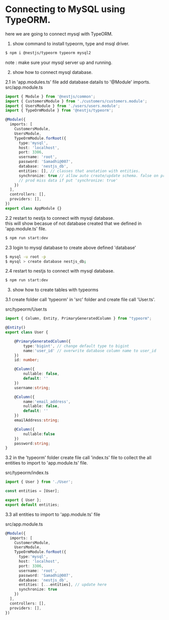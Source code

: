 # Connecting to MySQL using TypeORM.

here we are going to connect mysql with TypeORM.

1. show command to install typeorm, type and msql driver.

```bash
$ npm i @nestjs/typeorm typeorm mysql2
```

note : make sure your mysql server up and running.   

2. show how to connect mysql database.   

2.1 in 'app.modules.ts' file add database datails to '@Module' imports.   
src/app.module.ts
```ts
import { Module } from '@nestjs/common';
import { CustomersModule } from './customers/customers.module';
import { UsersModule } from './users/users.module';
import { TypeOrmModule } from '@nestjs/typeorm';

@Module({
  imports: [
    CustomersModule,
    UsersModule,
    TypeOrmModule.forRoot({
      type:'mysql',
      host: 'localhost',
      port: 3306,
      username: 'root',
      password: 'Samadhi@007',
      database: 'nestjs_db',
      entities: [], // classes that anotation with entities.
      synchronize: true // allow auto create/update schema. false on production need migration.
      // prod miss data if put 'synchronize: true'
    })
  ],
  controllers: [],
  providers: [],
})
export class AppModule {}
```
2.2 restart to nestjs to connect with mysql database.   
this will show becasue of not database created that we defined in 'app.module.ts' file.  
```bash
$ npm run start:dev
```

2.3 login to mysql database to create above defined 'database'   
```bash
$ mysql -u root -p
$ mysql > create database nestjs_db;
```

2.4 restart to nestjs to connect with mysql database.   

```bash
$ npm run start:dev
```

3. show how to create tables with typeorms    

3.1 create folder call 'typeorm' in 'src' folder and create file call 'User.ts'.    

src/typeorm/User.ts
```ts
import { Column, Entity, PrimaryGeneratedColumn } from "typeorm";

@Entity()
export class User {

    @PrimaryGeneratedColumn({
        type:'bigint', // change default type to bigint
        name:'user_id' // overwrite database column name to user_id
    })
    id: number;

    @Column({
        nullable: false,
        default: ''
    })
    username:string;

    @Column({
        name:'email_address',
        nullable: false,
        default: ''
    })
    emailAddress:string;

    @Column({
        nullable:false
    })
    password:string;
}
```

3.2 in the 'typeorm' folder create file call 'index.ts' file to collect the all entities to import to 'app.module.ts' file.   

src/typeorm/index.ts
```ts
import { User } from './User';

const entities = [User];

export { User };
export default entities;
```

3.3 all entities to import to 'app.module.ts' file

src/app.module.ts
```ts
@Module({
  imports: [
    CustomersModule,
    UsersModule,
    TypeOrmModule.forRoot({
      type:'mysql',
      host: 'localhost',
      port: 3306,
      username: 'root',
      password: 'Samadhi@007',
      database: 'nestjs_db',
      entities: [...entities], // update here
      synchronize: true 
    })
  ],
  controllers: [],
  providers: [],
})
```